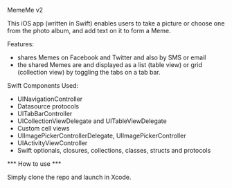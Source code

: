 MemeMe v2


This iOS app (written in Swift) enables users to take a picture or choose one from the photo album, and add text on it to form a Meme. 

Features:
- shares Memes on Facebook and Twitter and also by SMS or email
- the shared Memes are and displayed as a list (table view) or grid (collection view) by toggling the tabs on a tab bar.

Swift Components Used:
- UINavigationController
- Datasource protocols
- UITabBarController
- UICollectionViewDelegate and UITableViewDelegate
- Custom cell views 
- UIImagePickerControllerDelegate, UIImagePickerController
- UIActivityViewController
- Swift optionals, closures, collections, classes, structs and protocols

*** How to use ***

Simply clone the repo and launch in Xcode.
